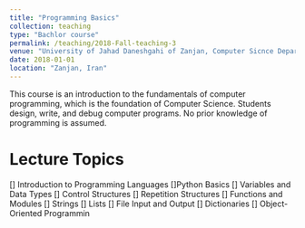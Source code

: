 ```yaml
---
title: "Programming Basics"
collection: teaching
type: "Bachlor course"
permalink: /teaching/2018-Fall-teaching-3
venue: "University of Jahad Daneshgahi of Zanjan, Computer Sicnce Department"
date: 2018-01-01
location: "Zanjan, Iran"
---
```


This course is an introduction to the fundamentals of computer programming, which is the foundation of Computer Science. Students design, write, and debug computer programs. No prior knowledge of programming is assumed.

Lecture Topics
======
[] Introduction to Programming Languages
[]Python Basics
[] Variables and Data Types
[] Control Structures
[] Repetition Structures
[] Functions and Modules
[] Strings
[] Lists
[] File Input and Output
[] Dictionaries
[] Object-Oriented Programmin